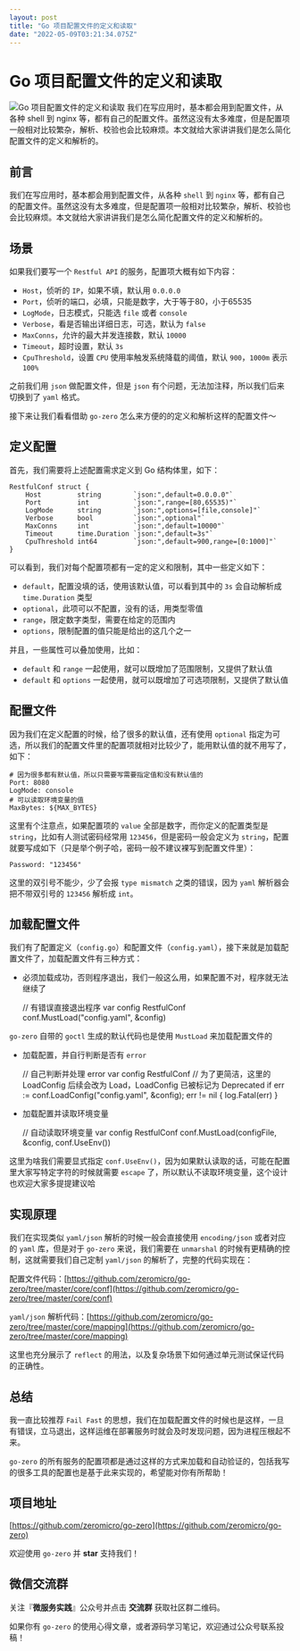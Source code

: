 ```yaml
---
layout: post
title: "Go 项目配置文件的定义和读取"
date: "2022-05-09T03:21:34.075Z"
---
```

Go 项目配置文件的定义和读取
===============

![Go 项目配置文件的定义和读取](https://img2022.cnblogs.com/blog/14470/202205/14470-20220509092858621-1716708027.png) 我们在写应用时，基本都会用到配置文件，从各种 shell 到 nginx 等，都有自己的配置文件。虽然这没有太多难度，但是配置项一般相对比较繁杂，解析、校验也会比较麻烦。本文就给大家讲讲我们是怎么简化配置文件的定义和解析的。

前言
--

我们在写应用时，基本都会用到配置文件，从各种 `shell` 到 `nginx` 等，都有自己的配置文件。虽然这没有太多难度，但是配置项一般相对比较繁杂，解析、校验也会比较麻烦。本文就给大家讲讲我们是怎么简化配置文件的定义和解析的。

场景
--

如果我们要写一个 `Restful API` 的服务，配置项大概有如下内容：

*   `Host`，侦听的 `IP`，如果不填，默认用 `0.0.0.0`
*   `Port`，侦听的端口，必填，只能是数字，大于等于80，小于65535
*   `LogMode`，日志模式，只能选 `file` 或者 `console`
*   `Verbose`，看是否输出详细日志，可选，默认为 `false`
*   `MaxConns`，允许的最大并发连接数，默认 `10000`
*   `Timeout`，超时设置，默认 `3s`
*   `CpuThreshold`，设置 `CPU` 使用率触发系统降载的阈值，默认 `900`，`1000m` 表示 `100%`

之前我们用 `json` 做配置文件，但是 `json` 有个问题，无法加注释，所以我们后来切换到了 `yaml` 格式。

接下来让我们看看借助 `go-zero` 怎么来方便的的定义和解析这样的配置文件～

定义配置
----

首先，我们需要将上述配置需求定义到 Go 结构体里，如下：

    RestfulConf struct {
        Host         string        `json:",default=0.0.0.0"`
        Port         int           `json:",range=[80,65535)"`
        LogMode      string        `json:",options=[file,console]"`
        Verbose      bool          `json:",optional"`
        MaxConns     int           `json:",default=10000"`
        Timeout      time.Duration `json:",default=3s"`
        CpuThreshold int64         `json:",default=900,range=[0:1000]"`
    }
    

可以看到，我们对每个配置项都有一定的定义和限制，其中一些定义如下：

*   `default`，配置没填的话，使用该默认值，可以看到其中的 `3s` 会自动解析成 `time.Duration` 类型
*   `optional`，此项可以不配置，没有的话，用类型零值
*   `range`，限定数字类型，需要在给定的范围内
*   `options`，限制配置的值只能是给出的这几个之一

并且，一些属性可以叠加使用，比如：

*   `default` 和 `range` 一起使用，就可以既增加了范围限制，又提供了默认值
*   `default` 和 `options` 一起使用，就可以既增加了可选项限制，又提供了默认值

配置文件
----

因为我们在定义配置的时候，给了很多的默认值，还有使用 `optional` 指定为可选，所以我们的配置文件里的配置项就相对比较少了，能用默认值的就不用写了，如下：

    # 因为很多都有默认值，所以只需要写需要指定值和没有默认值的
    Port: 8080
    LogMode: console
    # 可以读取环境变量的值
    MaxBytes: ${MAX_BYTES}
    

这里有个注意点，如果配置项的 `value` 全部是数字，而你定义的配置类型是 `string`，比如有人测试密码经常用 `123456`，但是密码一般会定义为 `string`，配置就要写成如下（只是举个例子哈，密码一般不建议裸写到配置文件里）：

    Password: "123456"
    

这里的双引号不能少，少了会报 `type mismatch` 之类的错误，因为 `yaml` 解析器会把不带双引号的 `123456` 解析成 `int`。

加载配置文件
------

我们有了配置定义（`config.go`）和配置文件（`config.yaml`），接下来就是加载配置文件了，加载配置文件有三种方式：

*   必须加载成功，否则程序退出，我们一般这么用，如果配置不对，程序就无法继续了

    // 有错误直接退出程序
    var config RestfulConf
    conf.MustLoad("config.yaml", &config)
    

`go-zero` 自带的 `goctl` 生成的默认代码也是使用 `MustLoad` 来加载配置文件的

*   加载配置，并自行判断是否有 `error`

    // 自己判断并处理 error
    var config RestfulConf
    // 为了更简洁，这里的 LoadConfig 后续会改为 Load，LoadConfig 已被标记为 Deprecated
    if err := conf.LoadConfig("config.yaml", &config); err != nil {
        log.Fatal(err)
    }
    

*   加载配置并读取环境变量

    // 自动读取环境变量
    var config RestfulConf
    conf.MustLoad(configFile, &config, conf.UseEnv())
    

这里为啥我们需要显式指定 `conf.UseEnv()`，因为如果默认读取的话，可能在配置里大家写特定字符的时候就需要 `escape` 了，所以默认不读取环境变量，这个设计也欢迎大家多提提建议哈

实现原理
----

我们在实现类似 `yaml/json` 解析的时候一般会直接使用 `encoding/json` 或者对应的 `yaml` 库，但是对于 `go-zero` 来说，我们需要在 `unmarshal` 的时候有更精确的控制，这就需要我们自己定制 `yaml/json` 的解析了，完整的代码实现在：

配置文件代码：[https://github.com/zeromicro/go-zero/tree/master/core/conf](https://github.com/zeromicro/go-zero/tree/master/core/conf)

`yaml/json` 解析代码：[https://github.com/zeromicro/go-zero/tree/master/core/mapping](https://github.com/zeromicro/go-zero/tree/master/core/mapping)

这里也充分展示了 `reflect` 的用法，以及复杂场景下如何通过单元测试保证代码的正确性。

总结
--

我一直比较推荐 `Fail Fast` 的思想，我们在加载配置文件的时候也是这样，一旦有错误，立马退出，这样运维在部署服务时就会及时发现问题，因为进程压根起不来。

`go-zero` 的所有服务的配置项都是通过这样的方式来加载和自动验证的，包括我写的很多工具的配置也是基于此来实现的，希望能对你有所帮助！

项目地址
----

[https://github.com/zeromicro/go-zero](https://github.com/zeromicro/go-zero)

欢迎使用 `go-zero` 并 **star** 支持我们！

微信交流群
-----

关注『**微服务实践**』公众号并点击 **交流群** 获取社区群二维码。

如果你有 `go-zero` 的使用心得文章，或者源码学习笔记，欢迎通过公众号联系投稿！